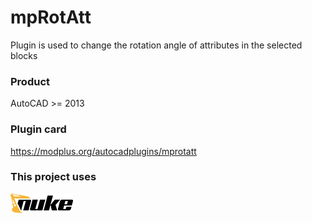 # mpRotAtt
Plugin is used to change the rotation angle of attributes in the selected blocks
### Product ###
AutoCAD >= 2013
### Plugin card ###
https://modplus.org/autocadplugins/mprotatt
### This project uses

[<img align="left" src="https://raw.githubusercontent.com/ModPlus-Software/Documentation/master/Images/nuke-logo-small.png" />](https://nuke.build/)
